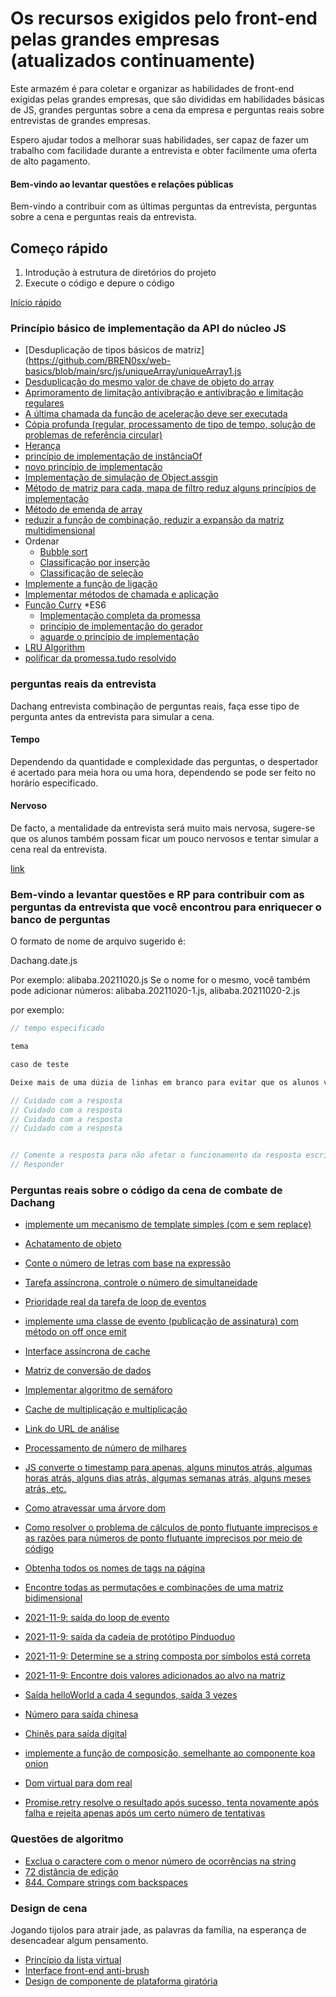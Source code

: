 # Os recursos exigidos pelo front-end pelas grandes empresas (atualizados continuamente)

Este armazém é para coletar e organizar as habilidades de front-end exigidas pelas grandes empresas, que são divididas em habilidades básicas de JS, grandes perguntas sobre a cena da empresa e perguntas reais sobre entrevistas de grandes empresas.

Espero ajudar todos a melhorar suas habilidades, ser capaz de fazer um trabalho com facilidade durante a entrevista e obter facilmente uma oferta de alto pagamento.

#### Bem-vindo ao levantar questões e relações públicas

Bem-vindo a contribuir com as últimas perguntas da entrevista, perguntas sobre a cena e perguntas reais da entrevista.

## Começo rápido

 1. Introdução à estrutura de diretórios do projeto
 2. Execute o código e depure o código

[Início rápido](https://github.com/BREN0sx/web-basics/blob/main/Quick-start.md)

### Princípio básico de implementação da API do núcleo JS

* [Desduplicação de tipos básicos de matriz](https://github.com/BREN0sx/web-basics/blob/main/src/js/uniqueArray/uniqueArray1.js
* [Desduplicação do mesmo valor de chave de objeto do array](https://github.com/BREN0sx/web-basics/blob/main/src/js/uniqueArray/uniqueArray2.js)
* [Aprimoramento de limitação antivibração e antivibração e limitação regulares](https://github.com/BREN0sx/web-basics/blob/main/src/js/debounceThrottle/debounce-throttle.js)
* [A última chamada da função de aceleração deve ser executada](https://github.com/BREN0sx/web-basics/blob/main/src/js/debounceThrottle/throttleLastRun.js)
* [Cópia profunda (regular, processamento de tipo de tempo, solução de problemas de referência circular)](https://github.com/BREN0sx/web-basics/blob/main/src/js/deepClone/deepClone.js)
* [Herança](https://github.com/BREN0sx/web-basics/blob/main/src/js/extend/es5-es6extend.js)
* [princípio de implementação de instânciaOf](https://github.com/BREN0sx/web-basics/blob/main/src/js/intanceof/intanceof.js)
* [novo princípio de implementação](https://github.com/BREN0sx/web-basics/blob/main/src/js/new/new.js)
* [Implementação de simulação de Object.assgin](https://github.com/BREN0sx/web-basics/blob/main/src/js/assign/Object-assign.js)
* [Método de matriz para cada, mapa de filtro reduz alguns princípios de implementação](https://github.com/BREN0sx/web-basics/blob/main/src/js/arrayFunction/arrary-function.js)
* [Método de emenda de array](https://github.com/BREN0sx/web-basics/blob/main/src/js/arrayFunction/array-splice.js)
* [reduzir a função de combinação, reduzir a expansão da matriz multidimensional](https://github.com/BREN0sx/web-basics/blob/main/src/js/arrayFunction/array-reduce.js)
* Ordenar
    * [Bubble sort](https://github.com/BREN0sx/web-basics/blob/main/src/js/sort/arrary-sort-modifiedBubbleSort.js)
    * [Classificação por inserção](https://github.com/BREN0sx/web-basics/blob/main/src/js/sort/arrary-sort-insertionSort.js)
    * [Classificação de seleção](https://github.com/BREN0sx/web-basics/blob/main/src/js/sort/arrary-sort-modifiedBubbleSort.js)
* [Implemente a função de ligação](https://github.com/BREN0sx/web-basics/blob/main/src/js/callApplyBind/bind.js)
* [Implementar métodos de chamada e aplicação](https://github.com/BREN0sx/web-basics/blob/main/src/js/callApplyBind/call-apply.js)
* [Função Curry](https://github.com/BREN0sx/web-basics/blob/main/src/js/curry/curry.js)
*ES6
    * [Implementação completa da promessa](https://github.com/BREN0sx/web-basics/blob/main/src/js/promiseAwaitGenerator/es6/promise.js)
    * [princípio de implementação do gerador](https://github.com/BREN0sx/web-basics/blob/main/src/js/promiseAwaitGenerator/es6/generator.js)
    * [aguarde o princípio de implementação](https://github.com/BREN0sx/web-basics/blob/main/src/js/es6/promiseAwaitGenerator/await.js)
* [LRU Algorithm](https://github.com/BREN0sx/web-basics/blob/main/src/js/LRU/LRU.js)
* [polificar da promessa.tudo resolvido](https://github.com/BREN0sx/web-basics/blob/main/src/js/promiseAwaitGenerator/promise-allsettled.js)

### perguntas reais da entrevista

Dachang entrevista combinação de perguntas reais, faça esse tipo de pergunta antes da entrevista para simular a cena.

#### Tempo

Dependendo da quantidade e complexidade das perguntas, o despertador é acertado para meia hora ou uma hora, dependendo se pode ser feito no horário especificado.

#### Nervoso

De facto, a mentalidade da entrevista será muito mais nervosa, sugere-se que os alunos também possam ficar um pouco nervosos e tentar simular a cena real da entrevista.

[link](https://github.com/BREN0sx/web-basics/tree/main/src/interview)

### Bem-vindo a levantar questões e RP para contribuir com as perguntas da entrevista que você encontrou para enriquecer o banco de perguntas

O formato de nome de arquivo sugerido é:

Dachang.date.js

Por exemplo: alibaba.20211020.js
Se o nome for o mesmo, você também pode adicionar números: alibaba.20211020-1.js, alibaba.20211020-2.js

por exemplo:

```js
// tempo especificado

tema

caso de teste

Deixe mais de uma dúzia de linhas em branco para evitar que os alunos vejam a resposta assim que surgirem.

// Cuidado com a resposta
// Cuidado com a resposta
// Cuidado com a resposta
// Cuidado com a resposta


// Comente a resposta para não afetar o funcionamento da resposta escrita pelos próprios alunos
// Responder
```

### Perguntas reais sobre o código da cena de combate de Dachang

* [implemente um mecanismo de template simples (com e sem replace)](https://github.com/BREN0sx/web-basics/blob/main/src/scene/template.js)
* [Achatamento de objeto](https://github.com/BREN0sx/web-basics/blob/main/src/scene/flattenObj.js)
* [Conte o número de letras com base na expressão](https://github.com/BREN0sx/web-basics/blob/main/src/scene/countOfAtoms.js)
* [Tarefa assíncrona, controle o número de simultaneidade](https://github.com/BREN0sx/web-basics/blob/main/src/scene/task-concurrent.js)
* [Prioridade real da tarefa de loop de eventos](https://github.com/BREN0sx/web-basics/blob/main/src/scene/event-loop.js)
* [implemente uma classe de evento (publicação de assinatura) com método on off once emit](https://github.com/BREN0sx/web-basics/blob/main/src/scene/event.js)
* [Interface assíncrona de cache](https://github.com/BREN0sx/web-basics/blob/main/src/scene/cacheApi.js)
* [Matriz de conversão de dados](https://github.com/BREN0sx/web-basics/blob/main/src/scene/arrToTree/dataToTree.js)
* [Implementar algoritmo de semáforo](https://github.com/BREN0sx/web-basics/blob/main/src/scene/traffic-lights.js)
* [Cache de multiplicação e multiplicação](https://github.com/BREN0sx/web-basics/blob/main/src/scene/multiplication.js)
* [Link do URL de análise](https://github.com/BREN0sx/web-basics/blob/main/src/scene/url-parse.js)

* [Processamento de número de milhares](https://github.com/BREN0sx/web-basics/blob/main/src/scene/toThousands.js)
* [JS converte o timestamp para apenas, alguns minutos atrás, algumas horas atrás, alguns dias atrás, algumas semanas atrás, alguns meses atrás, etc.](https://github.com/BREN0sx/web-basics/blob/main/src/scene/time.js)
* [Como atravessar uma árvore dom](https://github.com/BREN0sx/web-basics/blob/main/src/scene/dom.js)
* [Como resolver o problema de cálculos de ponto flutuante imprecisos e as razões para números de ponto flutuante imprecisos por meio de código](https://github.com/BREN0sx/web-basics/blob/main/src/scene/numAdd.js)
* [Obtenha todos os nomes de tags na página](https://github.com/BREN0sx/web-basics/blob/main/src/scene/getAllTag.js)
* [Encontre todas as permutações e combinações de uma matriz bidimensional](https://github.com/BREN0sx/web/basics/blob/main/src/scene/findAll.js)
* [2021-11-9: saída do loop de evento](https://github.com/BREN0sx/web-basics/blob/main/src/scene/event-loop2.js)
* [2021-11-9: saída da cadeia de protótipo Pinduoduo](https://github.com/BREN0sx/web-basics/blob/main/src/scene/proto-console.js)
* [2021-11-9: Determine se a string composta por símbolos está correta](https://github.com/BREN0sx/web-basics/blob/main/src/scene/symbol-close.js)
* [2021-11-9: Encontre dois valores adicionados ao alvo na matriz](https://github.com/BREN0sx/web-basics/blob/main/src/scene/find-target.js)
* [Saída helloWorld a cada 4 segundos, saída 3 vezes](https://github.com/BREN0sx/web-basics/blob/main/src/scene/reportInterval/reportInterval.js)
* [Número para saída chinesa](https://github.com/BREN0sx/web-basics/blob/main/src/scene/numberToCn/numberToCn.js)
* [Chinês para saída digital](https://github.com/BREN0sx/web-basics/blob/main/src/scene/numberToCn/cnToNumber.js)
* [implemente a função de composição, semelhante ao componente koa onion](https://github.com/BREN0sx/web-basics/blob/main/src/scene/compose/compose.js)
* [Dom virtual para dom real](https://github.com/BREN0sx/web-basics/blob/main/src/scene/vDomToDom/vDomToDom.js)
* [Promise.retry resolve o resultado após sucesso, tenta novamente após falha e rejeita apenas após um certo número de tentativas](https://github.com/BREN0sx/web-basics/blob/main/src/scene/promise/retry.js)

### Questões de algoritmo

* [Exclua o caractere com o menor número de ocorrências na string](https://github.com/BREN0sx/web-basics/blob/main/src/leetCode/deleteLowerStr/index.js)
* [72 distância de edição](https://github.com/BREN0sx/web-basics/blob/main/src/leetCode/editDiatance/editDiatance.js)
* [844. Compare strings com backspaces](https://github.com/BREN0sx/web-basics/blob/main/src/leetCode/backspaceStringCompare/backspaceStringCompare.js)

### Design de cena

Jogando tijolos para atrair jade, as palavras da família, na esperança de desencadear algum pensamento.

* [Princípio da lista virtual](https://github.com/BREN0sx/web-basics/blob/main/src/sceneDesign)
* [Interface front-end anti-brush](https://github.com/BREN0sx/web-basics/blob/main/src/sceneDesign)
* [Design de componente de plataforma giratória](https://github.com/BREN0sx/web-basics/blob/main/src/sceneDesign)
